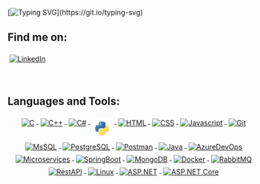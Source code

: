 [![Typing SVG](https://readme-typing-svg.herokuapp.com?font=Courier+new&color=%23808080&size=40&width=800&duration=6969&lines=Welcome+to+my+profile!)](https://git.io/typing-svg)

<!--## Hi 👋, I'm Dilek-->

<!--![visitors](https://visitor-badge.glitch.me/badge?page_id=page.id)


![](https://visitor-badge.laobi.icu/badge?page_id=dilekkocaturk.dilekkocaturk)-->
<!--[![Github](https://img.shields.io/github/followers/dilekkocaturk?label=Followers&style=social)](https://github.com/dilekkocaturk)-->

<!--## 🎓 I' m a Computer Engineering student at Eskişehir Osmangazi University-->

<!--* 🔭 I’m currently working on **Web Based Technologies**
* 🌱 I’m currently learning **ASP.NET**-->

<!--🔭 I’m currently building my Fiverr Gigs.
🌱 I’m currently learning Rshiny.
👯 I’m looking to collaborate with anyone on any project.
💬 Ask me about anything
🤖 I am a PyData Mentor. How may AI help you?-->

<!--## ✉️ Find me on:-->
## Find me on:

<p>
 <a href="https://linkedin.com/in/dilekkocaturk" target="_blank" rel="noopener noreferrer"> <img src="https://upload.wikimedia.org/wikipedia/commons/thumb/c/ca/LinkedIn_logo_initials.png/640px-LinkedIn_logo_initials.png" alt="LinkedIn" height="40" style="vertical-align:top; margin:4px"></a>
 <!--<a href="mailto:dilekkocaturrk@gmail.com"> <img src="https://cdn.worldvectorlogo.com/logos/official-gmail-icon-2020-.svg" alt="Gmail" height="40" style="vertical-align:top; margin:4px"></a>-->
</p>

<br />

<!--## 🧰 Languages and Tools:-->
## Languages and Tools:
<p align="center">
<a href="https://www.w3schools.com/c/index.php"> <img src="https://upload.wikimedia.org/wikipedia/commons/1/19/C_Logo.png" alt="C" height="40" style="vertical-align:top; margin:4px">
<a href="https://www.w3schools.com/cpp/"> <img src="https://upload.wikimedia.org/wikipedia/commons/thumb/1/18/ISO_C%2B%2B_Logo.svg/1822px-ISO_C%2B%2B_Logo.svg.png" alt="C++" height="40" style="vertical-align:top; margin:4px">
<a href="https://www.w3schools.com/cs/index.php"> <img src="https://cdn.icon-icons.com/icons2/2415/PNG/512/csharp_original_logo_icon_146578.png" alt="C#" height="40" style="vertical-align:top; margin:4px">
<a href="https://www.python.org/"> <img src="https://raw.githubusercontent.com/github/explore/80688e429a7d4ef2fca1e82350fe8e3517d3494d/topics/python/python.png" alt="Python" height="40" style="vertical-align:top; margin:4px">
<a href="https://www.w3schools.com/html/"> <img src="https://upload.wikimedia.org/wikipedia/commons/thumb/3/38/HTML5_Badge.svg/800px-HTML5_Badge.svg.png" alt="HTML" height="40" style="vertical-align:top; margin:4px">
<a href="https://www.w3schools.com/css/"> <img src="https://upload.wikimedia.org/wikipedia/commons/thumb/6/62/CSS3_logo.svg/2048px-CSS3_logo.svg.png" alt="CSS" height="40" style="vertical-align:top; margin:4px">
<a href="https://www.w3schools.com/js/"> <img src="https://brandslogos.com/wp-content/uploads/images/large/javascript-logo.png" alt="Javascript" height="40" style="vertical-align:top; margin:4px">
<!--<a href="https://getbootstrap.com/"> <img src="https://upload.wikimedia.org/wikipedia/commons/thumb/b/b2/Bootstrap_logo.svg/1280px-Bootstrap_logo.svg.png" alt="Bootstrap" height="40" style="vertical-align:top; margin:4px">-->
<a href="https://git-scm.com/"> <img src="https://git-scm.com/images/logos/downloads/Git-Icon-1788C.png" alt="Git" height="40" style="vertical-align:top; margin:4px">
<a href="https://www.microsoft.com/tr-tr/sql-server/sql-server-2019"> <img src="https://user-images.githubusercontent.com/4249331/52232852-e2c4f780-28bd-11e9-835d-1e3cf3e43888.png" alt="MsSQL" height="40" style="vertical-align:top; margin:4px">
<a href="https://www.postgresql.org/"> <img src="https://upload.wikimedia.org/wikipedia/commons/thumb/2/29/Postgresql_elephant.svg/1985px-Postgresql_elephant.svg.png" alt="PostgreSQL" height="40" style="vertical-align:top; margin:4px">
<a href="https://www.postman.com/"> <img src="https://seeklogo.com/images/P/postman-logo-0087CA0D15-seeklogo.com.png" alt="Postman" height="40" style="vertical-align:top; margin:4px">
<a href="https://www.java.com/tr/"> <img src="https://cdn-icons-png.flaticon.com/512/226/226777.png" alt="Java" height="40" style="vertical-align:top; margin:4px"> 
<!--<a href="https://www.jetbrains.com/idea/"> <img src="https://upload.wikimedia.org/wikipedia/commons/thumb/9/9c/IntelliJ_IDEA_Icon.svg/1200px-IntelliJ_IDEA_Icon.svg.png" alt="IntelliJ" height="40" style="vertical-align:top; margin:4px"> -->
<a href="https://azure.microsoft.com/en-us/products/devops"> <img src="https://zeevector.com/wp-content/uploads/Azure-Devops-Logo-Transparent-387x258.png" alt="AzureDevOps" height="40" style="vertical-align:top; margin:4px"> 
 <a href="https://microservices.io/"> <img src="https://cdn-icons-png.flaticon.com/512/6146/6146606.png" alt="Microservices" height="40" style="vertical-align:top; margin:4px">  
<a href="https://spring.io/"> <img src="https://dz2cdn1.dzone.com/storage/temp/12434118-spring-boot-logo.png" alt="SpringBoot" height="40" style="vertical-align:top; margin:4px">  
<a href="https://www.mongodb.com/"> <img src="https://cdn.iconscout.com/icon/free/png-256/mongodb-2-1175137.png" alt="MongoDB" height="40" style="vertical-align:top; margin:4px"> 
<a href="https://www.docker.com/"> <img src="https://www.docker.com/wp-content/uploads/2022/03/Moby-logo.png" alt="Docker" height="40" style="vertical-align:top; margin:4px">  
<a href="https://www.rabbitmq.com/"> <img src="https://quinngil.com/content/images/2017/04/rabbitmq.svg" alt="RabbitMQ" height="40" style="vertical-align:top; margin:4px"> 
<a href="https://restfulapi.net/"> <img src="https://uxwing.com/wp-content/themes/uxwing/download/web-app-development/rest-api-icon.png" alt="RestAPI" height="40" style="vertical-align:top; margin:4px"> 
<a href="https://www.linux.org/"> <img src="https://upload.wikimedia.org/wikipedia/commons/thumb/3/35/Tux.svg/1200px-Tux.svg.png" alt="Linux" height="40" style="vertical-align:top; margin:4px"> 
<a href="https://learn.microsoft.com/tr-tr/aspnet/overview"> <img src="https://miro.medium.com/v2/resize:fit:2000/1*oc0z3w_7TKgE0oSyiqpnRw.png" alt="ASP.NET" height="40" style="vertical-align:top; margin:4px"> 
<a href="https://learn.microsoft.com/tr-tr/aspnet/core/introduction-to-aspnet-core?view=aspnetcore-8.0"> <img src="https://i0.wp.com/thecodeblogger.com/wp-content/uploads/2019/03/netcore-268-268.png?fit=268%2C266&ssl=1" alt="ASP.NET Core" height="40" style="vertical-align:top; margin:4px">  
</p>
 
<!--https://uxwing.com/wp-content/themes/uxwing/download/web-app-development/rest-api-icon.png         restapi nin image adresi çalışmıyor
https://static-00.iconduck.com/assets.00/spring-icon-256x256-2efvkvky.png     spring in image i -->
 
<!--## 🏆 My Github Stats:

[GitHub stats](https://github-readme-stats.vercel.app/api?username=dilekkocaturk&show_icons=true&theme=tokyonight)
![Top Langs](https://github-readme-stats.vercel.app/api/top-langs/?username=dilekkocaturk&theme=tokyonight)-->
 
<!--![GitHub Stats](https://github-readme-stats.vercel.app/api?username=dilekkocaturk&show_icons=true&theme=radical)
![GitHub Langs](https://github-readme-stats.vercel.app/api/top-langs/?username=dilekkocaturk&show_icons=true&theme=radical)-->
 
 

<!--
**dilekkocaturk/dilekkocaturk** is a ✨ _special_ ✨ repository because its `README.md` (this file) appears on your GitHub profile.

Here are some ideas to get you started:

- 🔭 I’m currently working on ...
- 🌱 I’m currently learning ...
- 👯 I’m looking to collaborate on ...
- 🤔 I’m looking for help with ...
- 💬 Ask me about ...
- 📫 How to reach me: ...
- 😄 Pronouns: ...
- ⚡ Fun fact: ...
-->
